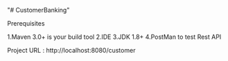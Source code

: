"# CustomerBanking"

Prerequisites

1.Maven 3.0+ is your build tool
2.IDE
3.JDK 1.8+
4.PostMan to test Rest API


Project URL : http://localhost:8080/customer

